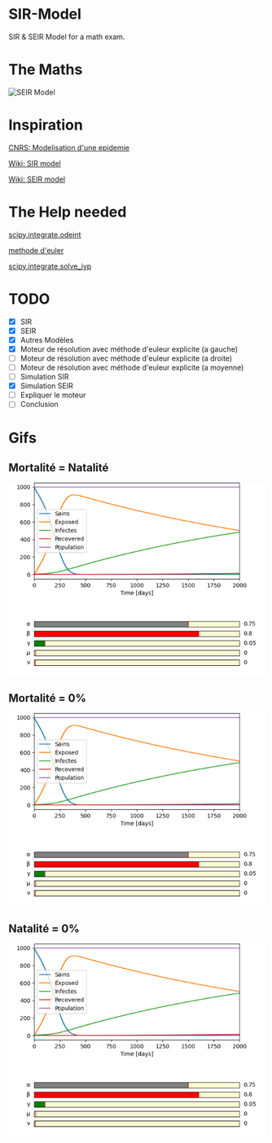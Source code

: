 # SIR-Model
SIR & SEIR Model for a math exam.

# The Maths
![SEIR Model](https://raw.githubusercontent.com/ozeliurs-MaximeBilly/SIR-Model/main/content/SEIR.jpg)

# Inspiration
[CNRS: Modelisation d'une epidemie](https://images.math.cnrs.fr/Modelisation-d-une-epidemie.html)

[Wiki: SIR model](https://en.wikipedia.org/wiki/Compartmental_models_in_epidemiology#The_SIR_model)

[Wiki: SEIR model](https://en.wikipedia.org/wiki/Compartmental_models_in_epidemiology#The_SEIR_model)

# The Help needed
[scipy.integrate.odeint](https://docs.scipy.org/doc/scipy/reference/generated/scipy.integrate.odeint.html)

[methode d'euler](https://www.f-legrand.fr/scidoc/docimg/numerique/euler/euler/euler.html)

[scipy.integrate.solve_ivp](https://docs.scipy.org/doc/scipy/reference/generated/scipy.integrate.solve_ivp.html#scipy.integrate.solve_ivp)

# TODO
- [x] SIR
- [x] SEIR
- [x] Autres Modèles
- [x] Moteur de résolution avec méthode d'euleur explicite (a gauche)
- [ ] Moteur de résolution avec méthode d'euleur explicite (a droite)
- [ ] Moteur de résolution avec méthode d'euleur explicite (a moyenne)
- [ ] Simulation SIR
- [X] Simulation SEIR
- [ ] Expliquer le moteur
- [ ] Conclusion

# Gifs
## Mortalité = Natalité
![IMG](https://github.com/ozeliurs-MaximeBilly/SIR-Model/blob/main/gifs/Mort%3DNat.gif)
## Mortalité = 0%
![IMG](https://github.com/ozeliurs-MaximeBilly/SIR-Model/blob/main/gifs/Mort%3D0.gif)
## Natalité = 0%
![IMG](https://github.com/ozeliurs-MaximeBilly/SIR-Model/blob/main/gifs/Nat%3D0.gif)

